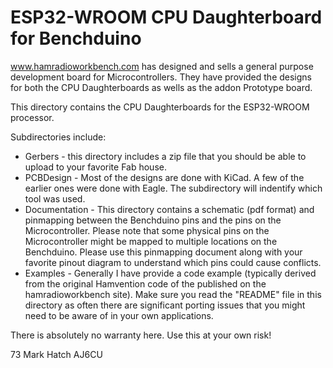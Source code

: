# ESP32-WROOM CPU Daughterboard for Benchduino
 
www.hamradioworkbench.com has designed and sells a general purpose development
board for Microcontrollers. They have provided the designs for both the CPU
Daughterboards as wells as the addon Prototype board.

This directory contains the CPU Daughterboards for the ESP32-WROOM processor.

Subdirectories include:
- Gerbers - this directory includes a zip file that you should be able to upload to
            your favorite Fab house.
- PCBDesign - Most of the designs are done with KiCad. A few of the earlier ones
            were done with Eagle. The subdirectory will indentify which tool was used. 
- Documentation - This directory contains a schematic (pdf format) and pinmapping between
            the Benchduino pins and the pins on the Microcontroller. Please note that
            some physical pins on the Microcontroller might be mapped to multiple 
            locations on the Benchduino. Please use this pinmapping document along
            with your favorite pinout diagram to understand which pins could cause
            conflicts.
- Examples - Generally I have provide a code example (typically derived from the
            original Hamvention code of the published on the hamradioworkbench site).
            Make sure you read the "README" file in this directory as often there are
            significant porting issues that you might need to be aware of in your
            own applications.

There is absolutely no warranty here. Use this at your own risk!


73
Mark Hatch
AJ6CU

